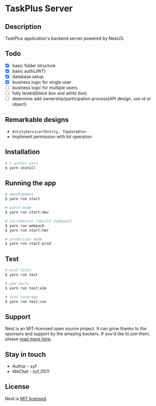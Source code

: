 # TaskPlus Server

## Description

TaskPlus application's backend server powered by NestJS.

## Todo

- [x] basic folder structure
- [x] basic auth(JWT)
- [x] database setup
- [x] business logic for single user
- [ ] business logic for multiple users
- [ ] fully tested(*black box* and *white box*)
- [ ] determine add ownership/participation process(API design, use id or object)

## Remarkable designs

- `EntityService<TEntity, TUpdateDto>`
- Impliment permission with bit operation

## Installation

```bash
# I prefer yarn
$ yarn install
```

## Running the app

```bash
# development
$ yarn run start

# watch mode
$ yarn run start:dev

# incremental rebuild (webpack)
$ yarn run webpack
$ yarn run start:hmr

# production mode
$ yarn run start:prod
```

## Test

```bash
# unit tests
$ yarn run test

# e2e tests
$ yarn run test:e2e

# test coverage
$ yarn run test:cov
```

## Support

Nest is an MIT-licensed open source project. It can grow thanks to the sponsors and support by the amazing backers. If you'd like to join them, please [read more here](https://docs.nestjs.com/support).

## Stay in touch

- Author - syf
- WeChat - syf_0511

## License

  Nest is [MIT licensed](LICENSE).
